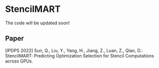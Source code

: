 # StencilMART

The code will be updated soon!

## Paper

[IPDPS 2022] Sun, Q., Liu, Y., Yang, H., Jiang, Z., Luan, Z., Qian, D.: StencilMART: Predicting Optimization Selection for Stencil Computations across GPUs.
